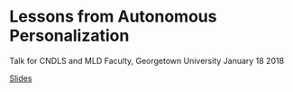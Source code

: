 # Lessons from Autonomous Personalization

Talk for CNDLS and MLD Faculty, Georgetown University
January 18 2018

[Slides]()

